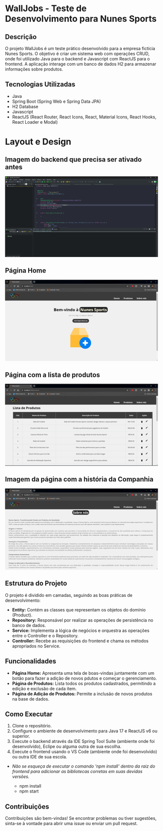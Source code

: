# WallJobs - Teste de Desenvolvimento para Nunes Sports

## Descrição
O projeto WallJobs é um teste prático desenvolvido para a empresa fictícia Nunes Sports. O objetivo é criar um sistema web com operações CRUD, onde foi utilizado Java para o backend e Javascript com ReactJS para o frontend. A aplicação interage com um banco de dados H2 para armazenar informações sobre produtos.

## Tecnologias Utilizadas
- Java
- Spring Boot (Spring Web e Spring Data JPA)
- H2 Database
- Javascript
- ReactJS (React Router, React Icons, React, Material Icons, React Hooks, React Loader e Modal)

# Layout e Design

## Imagem do backend que precisa ser ativado antes

![Imagem do backend que precisa ser ativado antes](./frontend/screenshots/print1.png)

## Página Home

![Página Home](./frontend/screenshots/print2.png)

## Página com a lista de produtos

![Página com a lista de produtos](./frontend/screenshots/print3.png)

## Imagem da página com a história da Companhia

![Imagem da página com a história da Companhia](./frontend/screenshots/print4.png)

## Estrutura do Projeto
O projeto é dividido em camadas, seguindo as boas práticas de desenvolvimento:

- **Entity:** Contém as classes que representam os objetos do domínio (Product).
- **Repository:** Responsável por realizar as operações de persistência no banco de dados.
- **Service:** Implementa a lógica de negócios e orquestra as operações entre o Controller e o Repository.
- **Controller:** Recebe as requisições do frontend e chama os métodos apropriados no Service.

## Funcionalidades
- **Página Home:** Apresenta uma tela de boas-vindas juntamente com um botão para fazer a adição de novos pdutos e começar o gerenciamento.
- **Página de Produtos:** Lista todos os produtos cadastrados, permitindo a edição e exclusão de cada item.
- **Página de Adição de Produtos:** Permite a inclusão de novos produtos na base de dados.

## Como Executar
1. Clone o repositório.
2. Configure o ambiente de desenvolvimento para Java 17 e ReactJS v6 ou superior.
3. Execute o backend através da IDE Spring Tool Suite (ambiente onde foi desenvolvido), Eclipe ou alguma outra de sua escolha.
4. Execute o frontend usando o VS Code (ambiente onde foi desenvolvido) ou outra IDE de sua escola. 
  - *Não se esqueça de executar o comando 'npm install' dentro da raiz do frontend para adicionar as bibliotecas corretas em suas devidas versões.*

    - npm install
    - npm start

## Contribuições
Contribuições são bem-vindas! Se encontrar problemas ou tiver sugestões, sinta-se à vontade para abrir uma issue ou enviar um pull request.

